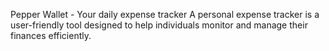Pepper Wallet - Your daily expense tracker
A personal expense tracker is a user-friendly tool designed to help individuals monitor and manage their finances efficiently.